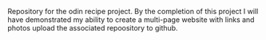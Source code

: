 Repository for the odin recipe project.
By the completion of this project I will have demonstrated my ability to create a multi-page website with links and photos upload the associated  repoository to github.
